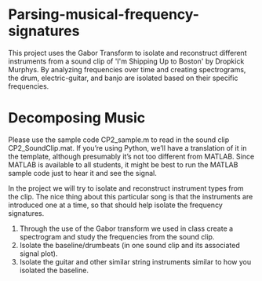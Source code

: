 # Parsing-musical-frequency-signatures
This project uses the Gabor Transform to isolate and reconstruct different instruments from a sound clip of 'I'm Shipping Up to Boston' by Dropkick Murphys. By analyzing frequencies over time and creating spectrograms, the drum, electric-guitar, and banjo are isolated based on their specific frequencies.

<!DOCTYPE html>
<html>
  <head>
    <title>Decomposing Music</title>
  </head>
  <body>
    <h1>Decomposing Music</h1>
    <p>Please use the sample code CP2_sample.m to read in the sound clip CP2_SoundClip.mat. If you’re using Python, we’ll have a translation of it in the template, although presumably it’s not too different from MATLAB. Since MATLAB is available to all students, it might be best to run the MATLAB sample code just to hear it and see the signal.</p>
    <p>In the project we will try to isolate and reconstruct instrument types from the clip. The nice thing about this particular song is that the instruments are introduced one at a time, so that should help isolate the frequency signatures.</p>
    <ol>
      <li>Through the use of the Gabor transform we used in class create a spectrogram and study the frequencies from the sound clip.</li>
      <li>Isolate the baseline/drumbeats (in one sound clip and its associated signal plot).</li>
      <li>Isolate the guitar and other similar string instruments similar to how you isolated the baseline.</li>
    </ol>
  </body>
</html>
